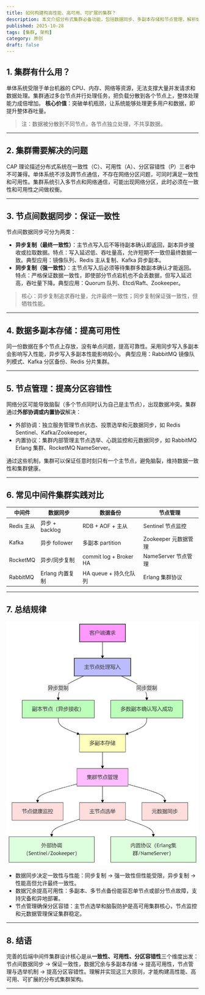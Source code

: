 ```yaml
---
title: 如何构建构高性能、高可用、可扩展的集群？
description: 本文介绍分布式集群必备功能，包括数据同步、多副本存储和节点管理，解析如何保证一致性、可用性及分区容错，并结合常见中间件实践总结规律。
published: 2025-10-28
tags: [集群, 架构]
category: 原创
draft: false
---
```


## 1. 集群有什么用？

单体系统受限于单台机器的 CPU、内存、网络等资源，无法支撑大量并发请求和数据处理。集群通过多台节点并行处理任务，把负载分散到各个节点上，整体处理能力成倍增加。
**核心价值**：突破单机瓶颈，让系统能够处理更多用户和数据，即提升整体吞吐量。

> 注：数据被分散到不同节点，各节点独立处理，不共享数据。

---

## 2. 集群需要解决的问题

CAP 理论描述分布式系统在一致性（C）、可用性（A）、分区容错性（P）三者中不可兼得。单体系统不涉及跨节点通信，不存在网络分区问题，可同时满足一致性和可用性。集群系统引入多节点和网络通信，可能出现网络分区，此时必须在一致性和可用性之间做权衡。

---

## 3. 节点间数据同步：保证一致性

节点间数据同步可分为两类：

* **异步复制（最终一致性）**：主节点写入后不等待副本确认即返回，副本异步接收或拉取数据。特点：写入延迟低、吞吐量高，允许短期不一致但最终数据一致。典型应用：镜像队列、Redis 主从复制、Kafka 异步副本。
* **同步复制（强一致性）**：主节点写入后必须等待集群多数副本确认才能返回。特点：严格保证数据一致性，即使部分节点宕机也不会丢数据，但写入延迟高，吞吐量下降。典型应用：Quorum 队列、Etcd/Raft、Zookeeper。

> 核心：异步复制追求吞吐量，允许最终一致性；同步复制保证强一致性，但牺牲性能。

---

## 4. 数据多副本存储：提高可用性

同一份数据在多个节点上存放，没有单点问题，提高可靠性。采用同步写入多副本会影响写入性能，异步写入多副本性能影响较小。
典型应用：RabbitMQ 镜像队列模式、Kafka 分区备份、Redis 分片集群。

---

## 5. 节点管理：提高分区容错性

网络分区可能导致脑裂（多个节点同时认为自己是主节点），出现数据冲突。集群通过**外部协调或内置协议**解决：

* 外部协调：独立服务管理节点状态、投票选举和元数据同步，如 Redis Sentinel、Kafka/Zookeeper。
* 内置协议：集群内部管理主节点选举、心跳监控和元数据同步，如 RabbitMQ Erlang 集群、RocketMQ NameServer。

通过这些机制，集群可以保证任意时刻只有一个主节点，避免脑裂，维持数据一致性和集群健康。

---

## 6. 常见中间件集群实践对比

| 中间件      | 数据同步         | 数据备份                   | 节点管理            |
| -------- | ------------ | ---------------------- | --------------- |
| Redis 主从 | 异步 + backlog | RDB + AOF + 主从         | Sentinel 节点监控   |
| Kafka    | 异步 follower  | 多副本 partition          | Zookeeper 元数据管理 |
| RocketMQ | 异步/同步复制      | commit log + Broker HA | NameServer 节点管理 |
| RabbitMQ | Erlang 内置复制  | HA queue + 持久化队列       | Erlang 集群协议     |

---

## 7. 总结规律
![在这里插入图片描述](./image.png)
* 数据同步决定一致性与性能：同步复制 → 强一致性但性能受限，异步复制 → 性能高但允许最终一致性。
* 数据冗余提高可用性：多副本、多节点备份能容忍单节点或部分节点故障，支持灾备和异地部署。
* 节点管理确保分区容错：主节点选举和脑裂防护是高可用集群核心，节点监控和元数据管理保证集群稳定。

---

## 8. 结语

完善的后端中间件集群设计核心是从**一致性、可用性、分区容错性**三个维度出发：节点间数据同步 → 保证一致性，数据冗余与多副本存储 → 提高可用性，节点管理与选举机制 → 提高分区容错性。理解并实现这三大原则，才能构建高性能、高可用、可扩展的分布式集群架构。

---